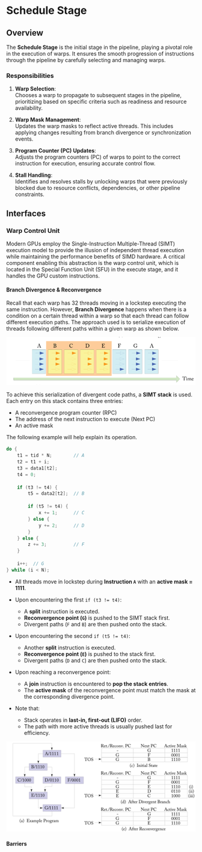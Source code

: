 # Schedule Stage

## Overview

The **Schedule Stage** is the initial stage in the pipeline, playing a pivotal role in the execution of warps. It ensures the smooth progression of instructions through the pipeline by carefully selecting and managing warps.

### Responsibilities

1. **Warp Selection**:  
   Chooses a warp to propagate to subsequent stages in the pipeline, prioritizing based on specific criteria such as readiness and resource availability.

2. **Warp Mask Management**:  
   Updates the warp masks to reflect active threads. This includes applying changes resulting from branch divergence or synchronization events.

3. **Program Counter (PC) Updates**:  
   Adjusts the program counters (PC) of warps to point to the correct instruction for execution, ensuring accurate control flow.

4. **Stall Handling**:  
   Identifies and resolves stalls by unlocking warps that were previously blocked due to resource conflicts, dependencies, or other pipeline constraints.

## Interfaces

### Warp Control Unit

Modern GPUs employ the Single-Instruction Multiple-Thread (SIMT) execution model to provide the illusion of independent thread execution while maintaining the performance benefits of SIMD hardware. A critical component enabling this abstraction is the warp control unit, which is located in the Special Function Unit (SFU) in the execute stage, and it handles the GPU custom instructions.

#### Branch Divergence & Reconvergence

Recall that each warp has 32 threads moving in a lockstep executing the same instruction. However, **Branch Divergence** happens when there is a condition on a certain thread within a warp so that each thread can follow different execution paths.  The approach used is to serialize execution of threads following different paths within a given warp as shown below.

![Serialize](../../images/schedule/serialize.png)

To achieve this serialization of divergent code paths, a **SIMT stack** is used.  Each entry on this stack contains three entries:

- A reconvergence program counter (RPC)
- The address of the next instruction to execute (Next PC)
- An active mask

The following example will help explain its operation.

```cpp
do {
    t1 = tid * N;        // A
    t2 = t1 + i;
    t3 = data1[t2];
    t4 = 0;

    if (t3 != t4) {
        t5 = data2[t2];  // B

        if (t5 != t4) {
            x += 1;      // C
        } else {
            y += 2;      // D
        }
    } else {
        z += 3;          // F
    }

    i++;  // G
} while (i < N);
```

- All threads move in lockstep during **Instruction `A`** with an **active mask = 1111**.  
- Upon encountering the first `if (t3 != t4)`:
  - A **split** instruction is executed.  
  - **Reconvergence point (`G`)** is pushed to the SIMT stack first.  
  - Divergent paths (`F` and `B`) are then pushed onto the stack.

- Upon encountering the second `if (t5 != t4)`:
  - Another **split** instruction is executed.  
  - **Reconvergence point (`E`)** is pushed to the stack first.  
  - Divergent paths (`D` and `C`) are then pushed onto the stack.  

- Upon reaching a reconvergence point:
  - A **join** instruction is encountered to **pop the stack entries**.  
  - The **active mask** of the reconvergence point must match the mask at the corresponding divergence point.  

- Note that:
  - Stack operates in **last-in, first-out (LIFO)** order.  
  - The path with more active threads is usually pushed last for efficiency.

![SIMT](../../images/schedule/simt.png)

#### Barriers